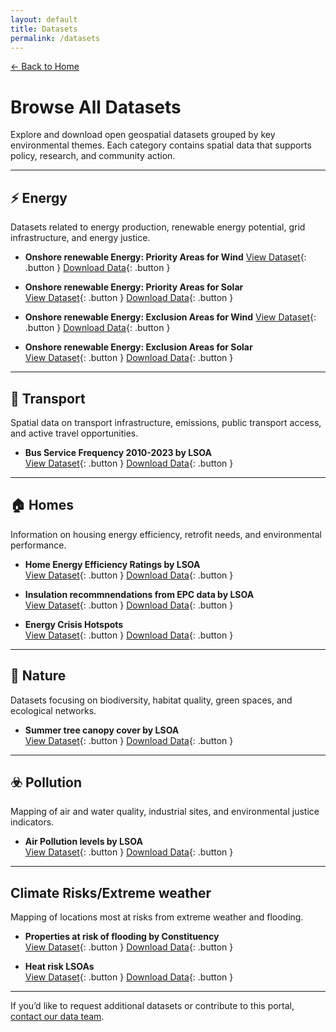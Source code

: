```yaml
---
layout: default
title: Datasets
permalink: /datasets
---
```


[← Back to Home](/)

# Browse All Datasets

Explore and download open geospatial datasets grouped by key environmental themes. Each category contains spatial data that supports policy, research, and community action.

---

## ⚡ Energy

Datasets related to energy production, renewable energy potential, grid infrastructure, and energy justice.

- **Onshore renewable Energy: Priority Areas for Wind** 
  [View Dataset](#){: .button }  [Download Data](#){: .button }

- **Onshore renewable Energy: Priority Areas for Solar**  
  [View Dataset](#){: .button }  [Download Data](#){: .button }

- **Onshore renewable Energy: Exclusion Areas for Wind** 
  [View Dataset](#){: .button }  [Download Data](#){: .button }

- **Onshore renewable Energy: Exclusion Areas for Solar**  
  [View Dataset](#){: .button }  [Download Data](#){: .button }

---

## 🚆 Transport

Spatial data on transport infrastructure, emissions, public transport access, and active travel opportunities.

- **Bus Service Frequency 2010-2023 by LSOA**  
  [View Dataset](#){: .button }  [Download Data](#){: .button }

---

## 🏠 Homes

Information on housing energy efficiency, retrofit needs, and environmental performance.

- **Home Energy Efficiency Ratings by LSOA**  
  [View Dataset](#){: .button }  [Download Data](#){: .button }

- **Insulation recommnendations from EPC data by LSOA**  
  [View Dataset](#){: .button }  [Download Data](#){: .button }

- **Energy Crisis Hotspots**  
  [View Dataset](#){: .button }  [Download Data](#){: .button }

---

## 🌱 Nature

Datasets focusing on biodiversity, habitat quality, green spaces, and ecological networks.

- **Summer tree canopy cover by LSOA**  
  [View Dataset](#){: .button }  [Download Data](#){: .button }

---

## ☣️ Pollution

Mapping of air and water quality, industrial sites, and environmental justice indicators.

- **Air Pollution levels by LSOA**  
  [View Dataset](#){: .button }  [Download Data](#){: .button }

---

## Climate Risks/Extreme weather

Mapping of locations most at risks from extreme weather and flooding.

- **Properties at risk of flooding by Constituency**  
  [View Dataset](#){: .button }  [Download Data](#){: .button }

- **Heat risk LSOAs**  
  [View Dataset](#){: .button }  [Download Data](#){: .button }


---

If you’d like to request additional datasets or contribute to this portal, [contact our data team](mailto:data@foe.co.uk).
